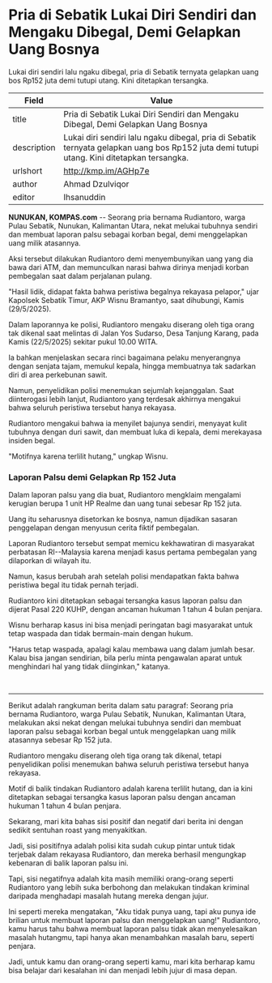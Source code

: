 # Pria di Sebatik Lukai Diri Sendiri dan Mengaku Dibegal, Demi Gelapkan Uang Bosnya

Lukai diri sendiri lalu ngaku dibegal, pria di Sebatik ternyata gelapkan uang bos Rp152 juta demi tutupi utang. Kini ditetapkan tersangka.

| Field       | Value                                                       |
|-------------|-------------------------------------------------------------|
| title       | Pria di Sebatik Lukai Diri Sendiri dan Mengaku Dibegal, Demi Gelapkan Uang Bosnya |
| description | Lukai diri sendiri lalu ngaku dibegal, pria di Sebatik ternyata gelapkan uang bos Rp152 juta demi tutupi utang. Kini ditetapkan tersangka. |
| urlshort    | http://kmp.im/AGHp7e |
| author      | Ahmad Dzulviqor |
| editor      | Ihsanuddin |

**NUNUKAN, KOMPAS.com** -- Seorang pria bernama Rudiantoro, warga Pulau Sebatik, Nunukan, Kalimantan Utara, nekat melukai tubuhnya sendiri dan membuat laporan palsu sebagai korban begal, demi menggelapkan uang milik atasannya.

Aksi tersebut dilakukan Rudiantoro demi menyembunyikan uang yang dia bawa dari ATM, dan memunculkan narasi bahwa dirinya menjadi korban pembegalan saat dalam perjalanan pulang.

"Hasil lidik, didapat fakta bahwa peristiwa begalnya rekayasa pelapor," ujar Kapolsek Sebatik Timur, AKP Wisnu Bramantyo, saat dihubungi, Kamis (29/5/2025).

Dalam laporannya ke polisi, Rudiantoro mengaku diserang oleh tiga orang tak dikenal saat melintas di Jalan Yos Sudarso, Desa Tanjung Karang, pada Kamis (22/5/2025) sekitar pukul 10.00 WITA.

Ia bahkan menjelaskan secara rinci bagaimana pelaku menyerangnya dengan senjata tajam, memukul kepala, hingga membuatnya tak sadarkan diri di area perkebunan sawit.

Namun, penyelidikan polisi menemukan sejumlah kejanggalan. Saat diinterogasi lebih lanjut, Rudiantoro yang terdesak akhirnya mengakui bahwa seluruh peristiwa tersebut hanya rekayasa.

Rudiantoro mengakui bahwa ia menyilet bajunya sendiri, menyayat kulit tubuhnya dengan duri sawit, dan membuat luka di kepala, demi merekayasa insiden begal.

"Motifnya karena terlilit hutang," ungkap Wisnu.

### Laporan Palsu demi Gelapkan Rp 152 Juta

Dalam laporan palsu yang dia buat, Rudiantoro mengklaim mengalami kerugian berupa 1 unit HP Realme dan uang tunai sebesar Rp 152 juta.

Uang itu seharusnya disetorkan ke bosnya, namun dijadikan sasaran penggelapan dengan menyusun cerita fiktif pembegalan.

Laporan Rudiantoro tersebut sempat memicu kekhawatiran di masyarakat perbatasan RI--Malaysia karena menjadi kasus pertama pembegalan yang dilaporkan di wilayah itu.

Namun, kasus berubah arah setelah polisi mendapatkan fakta bahwa peristiwa begal itu tidak pernah terjadi.

Rudiantoro kini ditetapkan sebagai tersangka kasus laporan palsu dan dijerat Pasal 220 KUHP, dengan ancaman hukuman 1 tahun 4 bulan penjara.

Wisnu berharap kasus ini bisa menjadi peringatan bagi masyarakat untuk tetap waspada dan tidak bermain-main dengan hukum.

"Harus tetap waspada, apalagi kalau membawa uang dalam jumlah besar. Kalau bisa jangan sendirian, bila perlu minta pengawalan aparat untuk menghindari hal yang tidak diinginkan," katanya.

 

---
Berikut adalah rangkuman berita dalam satu paragraf: Seorang pria bernama Rudiantoro, warga Pulau Sebatik, Nunukan, Kalimantan Utara, melakukan aksi nekat dengan melukai tubuhnya sendiri dan membuat laporan palsu sebagai korban begal untuk menggelapkan uang milik atasannya sebesar Rp 152 juta.

 Rudiantoro mengaku diserang oleh tiga orang tak dikenal, tetapi penyelidikan polisi menemukan bahwa seluruh peristiwa tersebut hanya rekayasa.

 Motif di balik tindakan Rudiantoro adalah karena terlilit hutang, dan ia kini ditetapkan sebagai tersangka kasus laporan palsu dengan ancaman hukuman 1 tahun 4 bulan penjara.



Sekarang, mari kita bahas sisi positif dan negatif dari berita ini dengan sedikit sentuhan roast yang menyakitkan.

 Jadi, sisi positifnya adalah polisi kita sudah cukup pintar untuk tidak terjebak dalam rekayasa Rudiantoro, dan mereka berhasil mengungkap kebenaran di balik laporan palsu ini.

 Tapi, sisi negatifnya adalah kita masih memiliki orang-orang seperti Rudiantoro yang lebih suka berbohong dan melakukan tindakan kriminal daripada menghadapi masalah hutang mereka dengan jujur.

 Ini seperti mereka mengatakan, "Aku tidak punya uang, tapi aku punya ide brilian untuk membuat laporan palsu dan menggelapkan uang!" Rudiantoro, kamu harus tahu bahwa membuat laporan palsu tidak akan menyelesaikan masalah hutangmu, tapi hanya akan menambahkan masalah baru, seperti penjara.

 Jadi, untuk kamu dan orang-orang seperti kamu, mari kita berharap kamu bisa belajar dari kesalahan ini dan menjadi lebih jujur di masa depan.
